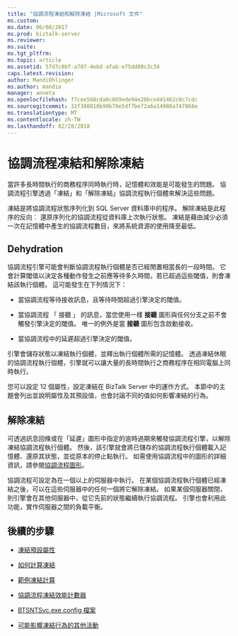 ```yaml
---
title: "協調流程凍結和解除凍結 |Microsoft 文件"
ms.custom: 
ms.date: 06/08/2017
ms.prod: biztalk-server
ms.reviewer: 
ms.suite: 
ms.tgt_pltfrm: 
ms.topic: article
ms.assetid: 57d7c0bf-a707-4ebd-afab-e75dd80c3c34
caps.latest.revision: 
author: MandiOhlinger
ms.author: mandia
manager: anneta
ms.openlocfilehash: f7cee568cda6c869ede94e28bce441462c0c7cdc
ms.sourcegitcommit: 32f380810b90b70e5df7be72a6a14988a747868e
ms.translationtype: MT
ms.contentlocale: zh-TW
ms.lasthandoff: 02/28/2018
---
```

# <a name="orchestration-dehydration-and-rehydration"></a>協調流程凍結和解除凍結
當許多長時間執行的商務程序同時執行時，記憶體和效能是可能發生的問題。 協調流程引擎透過「凍結」和「解除凍結」協調流程執行個體來解決這些問題。  
  
 凍結是將協調流程狀態序列化到 SQL Server 資料庫中的程序。 解除凍結是此程序的反向︰ 還原序列化的協調流程從資料庫上次執行狀態。 凍結是藉由減少必須一次在記憶體中產生的協調流程數目，來將系統資源的使用降至最低。  
  
## <a name="dehydration"></a>Dehydration  
 協調流程引擎可能會判斷協調流程執行個體是否已經閒置相當長的一段時間。 它會計算閾值以決定各種動作發生之前應等待多久時間，若已超過這些閾值，則會凍結該執行個體。 這可能發生在下列情況下：  
  
-   當協調流程等待接收訊息，且等待時間超過引擎決定的閾值。  
  
-   當協調流程 「 接聽 」 的訊息，當您使用一樣 **接聽** 圖形與任何分支之前不會觸發引擎決定的閾值。 唯一的例外是當 **接聽** 圖形包含啟動接收。  
  
-   當協調流程中的延遲超過引擎決定的閾值。  
  
 引擎會儲存狀態以凍結執行個體，並釋出執行個體所需的記憶體。 透過凍結休眠的協調流程執行個體，引擎就可以讓大量的長時間執行之商務程序在相同電腦上同時執行。  
  
 您可以設定 12 個屬性，設定凍結在 BizTalk Server 中的運作方式。 本節中的主題會列出並說明屬性及其預設值，也會討論不同的值如何影響凍結的行為。  
  
## <a name="rehydration"></a>解除凍結  
 可透過訊息回條或在「延遲」圖形中指定的逾時過期來觸發協調流程引擎，以解除凍結協調流程執行個體。 然後，該引擎就會將已儲存的協調流程執行個體載入記憶體、還原其狀態，並從原本的停止點執行。 如需使用協調流程中的圖形的詳細資訊，請參閱[協調流程圖形](../core/orchestration-shapes.md)。  
  
 協調流程可設定為在一個以上的伺服器中執行。 在某個協調流程執行個體已經凍結之後，可以在這些伺服器中的任何一個將它解除凍結。 如果某個伺服器關閉，則引擎會在其他伺服器中，從它先前的狀態繼續執行協調流程。 引擎也會利用此功能，實作伺服器之間的負載平衡。  
  
## <a name="next-steps"></a>後續的步驟
  
-   [凍結預設屬性](../core/dehydration-default-properties.md)  
  
-   [如何計算凍結](../core/how-to-calculate-dehydration.md)  
  
-   [範例凍結計算](../core/sample-dehydration-calculation.md)  
  
-   [協調流程凍結效能計數器](../core/orchestration-dehydration-performance-counters.md)  
  
-   [BTSNTSvc.exe.config 檔案](../core/btsntsvc-exe-config-file.md)  
  
-   [可能影響凍結行為的其他活動](../core/other-activities-that-can-affect-dehydration-behavior.md)